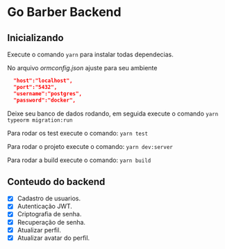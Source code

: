 # Go Barber Backend


## Inicializando

Execute o comando ``yarn`` para instalar todas dependecias.

No arquivo _ormconfig.json_ ajuste para seu ambiente
```JSON
  "host":"localhost",
  "port":"5432",
  "username":"postgres",
  "password":"docker",
```
Deixe seu banco de dados rodando, em seguida execute o comando ``yarn typeorm migration:run`` 

Para rodar os test execute o comando: ```yarn test```

Para rodar o projeto execute o comando: ``yarn dev:server``

Para rodar a build execute o comando: ``yarn build``

## Conteudo do backend

- [x] Cadastro de usuarios.
- [x] Autenticação JWT.
- [x] Criptografia de senha.
- [x] Recuperação de senha.
- [x] Atualizar perfil.
- [x] Atualizar avatar do perfil.